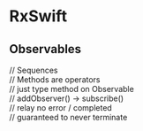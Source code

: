 # RxSwift

## Observables

// Sequences  
// Methods are operators  
// just type method on Observable  
// addObserver() -> subscribe()  
// relay no error / completed  
// guaranteed to never terminate
